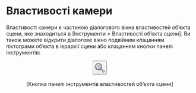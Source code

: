 # Властивості камери

Властивості камери є частиною діалогового вікна властивостей об’єкта сцени, яке знаходиться в [Інструменти > Властивості об’єкта сцени]. Ви також можете відкрити діалогове вікно подвійним клацанням піктограми об’єкта в ієрархії сцени або клацанням кнопки панелі інструментів:

<p align="center">
<img src="objectPropertyToolbarButton.jpg" />
</p>
<p align="center">[Кнопка панелі інструментів властивостей об’єкта сцени]</p>
